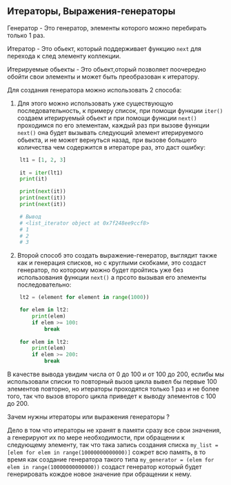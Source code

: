 Итераторы, Выражения-генераторы
---
Генератор - Это генератор, элементы которого можно перебирать только 1 раз.

Итератор - Это обьект, который поддерживает функцию `next` для перехода 
к след элементу коллекции.  

Итерируемые обьекты - Это обьект,оторый позволяет поочередно обойти свои 
элементы и может быть преобразован к итератору.

Для создания генератора можно использовать 2 способа:

1) Для этого можно использовать уже существующую последовательность, 
к примеру список, при помощи функции `iter()` создаем итерируемый обьект
   и при помощи функции `next()` проходимся по его элементам, каждый раз 
   при вызове функции `next()` она будет вызывать следующий элемент 
   итерируемого обьекта, и не может вернуться назад, при вызове большего
   количества чем содержится в итераторе раз, это даст ошибку:
   
```python
    lt1 = [1, 2, 3]
    
    it = iter(lt1)
    print(it)

    print(next(it))
    print(next(it))
    print(next(it))

    # Вывод
    # <list_iterator object at 0x7f248ee9ccf8>
    # 1
    # 2
    # 3
```

2) Второй способ это создать выражение-генератор, выглядит также как и 
генерация списков, но с круглыми скобками, это создаст генератор, по 
   которому можно будет пройтись уже без использования функции `next()`
   а прсото вызывая его элементы последовательно:

```python
    lt2 = (element for element in range(1000))

    for elem in lt2:
        print(elem)
        if elem >= 100:
            break
          
    for elem in lt2:
        print(elem)
        if elem >= 200:
            break
```

В качестве вывода увидим числа от 0 до 100 и от 100 до 200, еслибы мы 
использовали списки то повторный вызов цикла вывел бы первые 100 элементов 
повторно, но итераторы проходятся только 1 раз и не более того, так что 
вызов второго цикла приведет к выводу элементов с 100 до 200.

Зачем нужны итераторы или выражения генераторы ?

Дело в том что итераторы не хранят в памяти сразу все свои значения, а 
генерируют их по мере необходимости, при обращении к следующему элементу,
так что така запись создания списка 
`my_list = [elem for elem in range(10000000000000)]` сожрет всю память, в то
время как создание генератора такого типа 
`my_generator = (elem for elem in range(10000000000000))`
создаст генератор который будет генерировать кождое новое значение при 
обращении к нему.